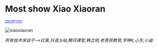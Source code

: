 # Most show Xiao Xiaoran


<p style="font-size:30%;color:blue">肖萧然如冯虚御风而不知其所止 <br>飘飘然如遗世独立,羽化而登仙</p>



![xiaoxiaoran](https://gss0.baidu.com/-4o3dSag_xI4khGko9WTAnF6hhy/zhidao/pic/item/d8f9d72a6059252d98e72c9a359b033b5ab5b9bf.jpg)




*所有技术来自于-->红客,抖音,b站,腾讯课堂,韩立刚,老男孩教育,学神it,心东,小迪*
